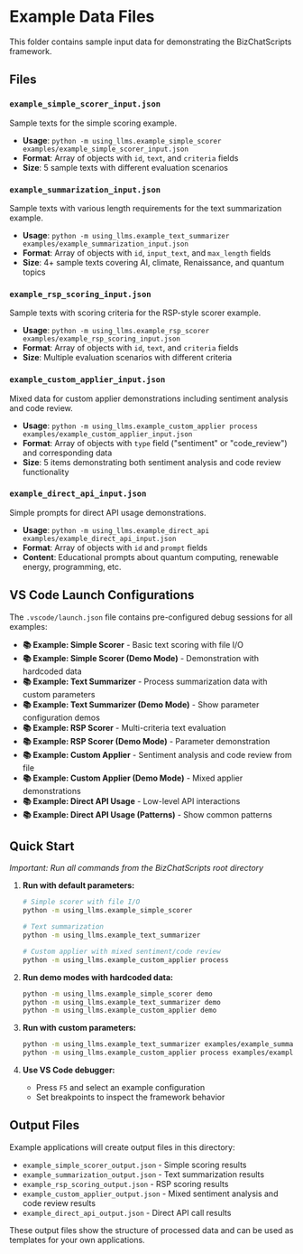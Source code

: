 # Example Data Files

This folder contains sample input data for demonstrating the BizChatScripts framework.

## Files

### `example_simple_scorer_input.json`
Sample texts for the simple scoring example.
- **Usage**: `python -m using_llms.example_simple_scorer examples/example_simple_scorer_input.json`
- **Format**: Array of objects with `id`, `text`, and `criteria` fields
- **Size**: 5 sample texts with different evaluation scenarios

### `example_summarization_input.json`
Sample texts with various length requirements for the text summarization example.
- **Usage**: `python -m using_llms.example_text_summarizer examples/example_summarization_input.json`
- **Format**: Array of objects with `id`, `input_text`, and `max_length` fields
- **Size**: 4+ sample texts covering AI, climate, Renaissance, and quantum topics

### `example_rsp_scoring_input.json` 
Sample texts with scoring criteria for the RSP-style scorer example.
- **Usage**: `python -m using_llms.example_rsp_scorer examples/example_rsp_scoring_input.json`
- **Format**: Array of objects with `id`, `text`, and `criteria` fields
- **Size**: Multiple evaluation scenarios with different criteria

### `example_custom_applier_input.json`
Mixed data for custom applier demonstrations including sentiment analysis and code review.
- **Usage**: `python -m using_llms.example_custom_applier process examples/example_custom_applier_input.json`
- **Format**: Array of objects with `type` field ("sentiment" or "code_review") and corresponding data
- **Size**: 5 items demonstrating both sentiment analysis and code review functionality

### `example_direct_api_input.json`
Simple prompts for direct API usage demonstrations.
- **Usage**: `python -m using_llms.example_direct_api examples/example_direct_api_input.json`
- **Format**: Array of objects with `id` and `prompt` fields
- **Content**: Educational prompts about quantum computing, renewable energy, programming, etc.

## VS Code Launch Configurations

The `.vscode/launch.json` file contains pre-configured debug sessions for all examples:

- **📚 Example: Simple Scorer** - Basic text scoring with file I/O
- **📚 Example: Simple Scorer (Demo Mode)** - Demonstration with hardcoded data
- **📚 Example: Text Summarizer** - Process summarization data with custom parameters
- **📚 Example: Text Summarizer (Demo Mode)** - Show parameter configuration demos
- **📚 Example: RSP Scorer** - Multi-criteria text evaluation
- **📚 Example: RSP Scorer (Demo Mode)** - Parameter demonstration
- **📚 Example: Custom Applier** - Sentiment analysis and code review from file
- **📚 Example: Custom Applier (Demo Mode)** - Mixed applier demonstrations
- **📚 Example: Direct API Usage** - Low-level API interactions
- **📚 Example: Direct API Usage (Patterns)** - Show common patterns

## Quick Start

*Important: Run all commands from the BizChatScripts root directory*

1. **Run with default parameters:**
   ```bash
   # Simple scorer with file I/O
   python -m using_llms.example_simple_scorer
   
   # Text summarization
   python -m using_llms.example_text_summarizer
   
   # Custom applier with mixed sentiment/code review
   python -m using_llms.example_custom_applier process
   ```

2. **Run demo modes with hardcoded data:**
   ```bash
   python -m using_llms.example_simple_scorer demo
   python -m using_llms.example_text_summarizer demo
   python -m using_llms.example_custom_applier demo
   ```

3. **Run with custom parameters:**
   ```bash
   python -m using_llms.example_text_summarizer examples/example_summarization_input.json --threads=3 --retries=5 --max_items=2
   python -m using_llms.example_custom_applier process examples/example_custom_applier_input.json --client_type=unified --threads=3
   ```

4. **Use VS Code debugger:**
   - Press `F5` and select an example configuration
   - Set breakpoints to inspect the framework behavior

## Output Files

Example applications will create output files in this directory:
- `example_simple_scorer_output.json` - Simple scoring results
- `example_summarization_output.json` - Text summarization results
- `example_rsp_scoring_output.json` - RSP scoring results
- `example_custom_applier_output.json` - Mixed sentiment analysis and code review results
- `example_direct_api_output.json` - Direct API call results

These output files show the structure of processed data and can be used as templates for your own applications.
